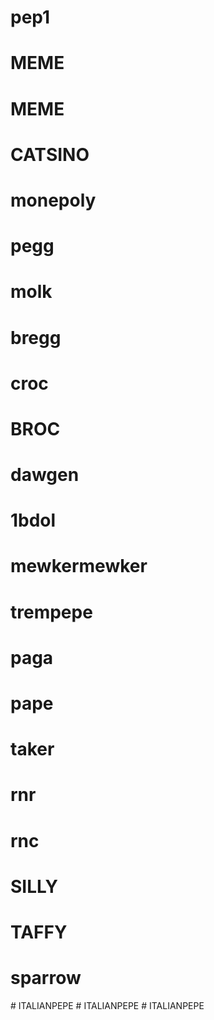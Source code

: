 # pep1
# MEME
# MEME
# CATSINO
# monepoly
# pegg
# molk
# bregg
# croc
# BROC
# dawgen
# 1bdol
# mewkermewker
# trempepe
# paga
# pape
# taker
# rnr
# rnc
# SILLY
# TAFFY
# sparrow
#   I T A L I A N P E P E  
 #   I T A L I A N P E P E  
 #   I T A L I A N P E P E  
 